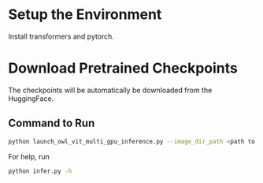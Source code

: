 # Setup the Environment

Install transformers and pytorch.

# Download Pretrained Checkpoints

The checkpoints will be automatically be downloaded from the HuggingFace.

## Command to Run

```bash
python launch_owl_vit_multi_gpu_inference.py --image_dir_path <path to the directory containing images> --output_dir_path <base path to store the predictions> --tags_dir_path <path containing tag2text and ram predictions> --gpu_ids <comma separated gpu ids to run inference on multiple gpus>
```

For help, run

```bash
python infer.py -h
```
